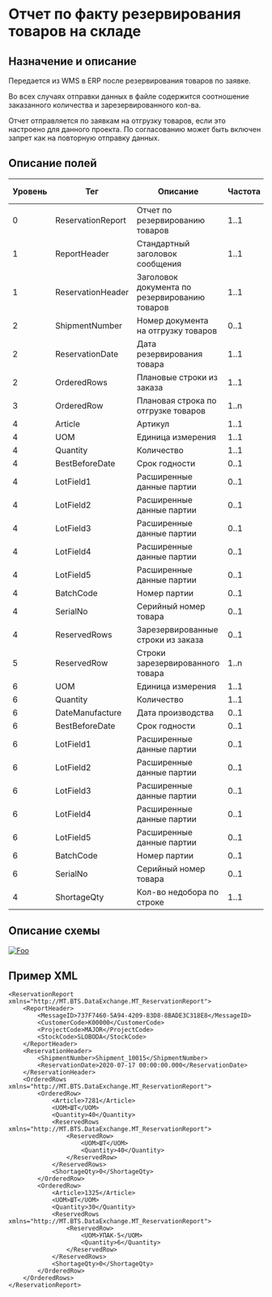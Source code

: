 # Отчет по факту резервирования товаров на складе

## Назначение и описание
Передается из WMS в ERP после резервирования товаров по заявке.

Во всех случаях отправки данных в файле содержится соотношение заказанного количества  и зарезервированного кол-ва.

Отчет отправляется по заявкам на отгрузку товаров, если это настроено для данного проекта. По согласованию может быть включен запрет как на повторную отправку данных.

## Описание полей

Уровень | Тег | Описание | Частота | Тип данных | Размер поля | Комментарий
--------|-----|----------|---------|------------|-------------|------------
0       | ReservationReport | Отчет по резервированию товаров               | 1..1    |            |             |                          
1       | ReportHeader      | Стандартный заголовок сообщения               | 1..1    |            |             | Общая структура сообщения
1       | ReservationHeader | Заголовок документа по резервированию товаров | 1..1    |            |             |                          
2       | ShipmentNumber    | Номер документа на отгрузку товаров           | 0..1    | Integer    |             |                          
2       | ReservationDate   | Дата резервирования товара                    | 1..1    | DateTime   |             |
2       | OrderedRows       | Плановые строки из заказа                     | 1..1    |            |             |                          
3       | OrderedRow        | Плановая строка по отгрузке товаров           | 1..n    |            |             |                          
4       | Article           | Артикул                                       | 1..1    | String     | 100         |                          
4       | UOM               | Единица измерения                             | 1..1    | String     | 10          |                          
4       | Quantity          | Количество                                    | 1..1    | Decimal    |             |                          
4       | BestBeforeDate    | Срок годности                                 | 0..1    | DateTime   |             |
4       | LotField1         | Расширенные данные партии                     | 0..1    | String     | 100         |                          
4       | LotField2         | Расширенные данные партии                     | 0..1    | String     | 100         |                          
4       | LotField3         | Расширенные данные партии                     | 0..1    | String     | 100         |                          
4       | LotField4         | Расширенные данные партии                     | 0..1    | String     | 100         |                          
4       | LotField5         | Расширенные данные партии                     | 0..1    | String     | 100         |                          
4       | BatchCode         | Номер партии                                  | 0..1    | String     | 100         |                          
4       | SerialNo          | Серийный номер товара                         | 0..1    | String     | 20          |                          
4       | ReservedRows      | Зарезервированные строки из заказа            | 0..1    |            |             |                          
5       | ReservedRow       | Строки зарезервированного товара              | 1..n    |            |             |                          
6       | UOM               | Единица измерения                             | 1..1    | String     | 10          |                          
6       | Quantity          | Количество                                    | 1..1    | Decimal    |             |                          
6       | DateManufacture   | Дата производства                             | 0..1    | DateTime   |             |
6       | BestBeforeDate    | Срок годности                                 | 0..1    | DateTime   |             |
6       | LotField1         | Расширенные данные партии                     | 0..1    | String     | 100         |                          
6       | LotField2         | Расширенные данные партии                     | 0..1    | String     | 100         |                          
6       | LotField3         | Расширенные данные партии                     | 0..1    | String     | 100         |                          
6       | LotField4         | Расширенные данные партии                     | 0..1    | String     | 100         |                          
6       | LotField5         | Расширенные данные партии                     | 0..1    | String     | 100         |                          
6       | BatchCode         | Номер партии                                  | 0..1    | String     | 100         |                          
6       | SerialNo          | Серийный номер товара                         | 0..1    | String     | 20          |                          
4       | ShortageQty       | Кол-во недобора по строке                     | 1..1    | Decimal    |             |                          

## Описание схемы
<a href="/XSD/MT_ReservationReport.xsd" rel="XSD">![Foo](https://user-images.githubusercontent.com/22858622/134012526-73d1b128-a2cd-4d14-8a13-10f81a57c04f.png)</a>

## Пример XML
```
<ReservationReport xmlns="http://MT.BTS.DataExchange.MT_ReservationReport">
	<ReportHeader>
		<MessageID>737F7460-5A94-4209-83D8-8BADE3C318E8</MessageID>
		<CustomerCode>К00000</CustomerCode>
		<ProjectCode>MAJOR</ProjectCode>
		<StockCode>SLOBODA</StockCode>
	</ReportHeader>
	<ReservationHeader>
		<ShipmentNumber>Shipment_10015</ShipmentNumber>
		<ReservationDate>2020-07-17 00:00:00.000</ReservationDate>
	</ReservationHeader>
	<OrderedRows xmlns="http://MT.BTS.DataExchange.MT_ReservationReport">
		<OrderedRow>
			<Article>7281</Article>
			<UOM>ШТ</UOM>
			<Quantity>40</Quantity>
			<ReservedRows xmlns="http://MT.BTS.DataExchange.MT_ReservationReport">
				<ReservedRow>
					<UOM>ШТ</UOM>
					<Quantity>40</Quantity>
				</ReservedRow>
			</ReservedRows>
			<ShortageQty>0</ShortageQty>
		</OrderedRow>
		<OrderedRow>
			<Article>1325</Article>
			<UOM>ШТ</UOM>
			<Quantity>30</Quantity>
			<ReservedRows xmlns="http://MT.BTS.DataExchange.MT_ReservationReport">
				<ReservedRow>
					<UOM>УПАК-5</UOM>
					<Quantity>6</Quantity>
				</ReservedRow>
			</ReservedRows>
			<ShortageQty>0</ShortageQty>
		</OrderedRow>
	</OrderedRows>
</ReservationReport>
```

